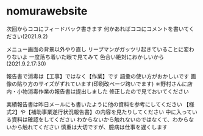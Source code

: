 # nomurawebsite

次回からココにフィードバック書きます
何かあればココにコメントを書いてください(2021.9.2)

メニュー画面の背景以外やり直し
リープマンがガッツリ起きていることに変わりないよ
一度落ち着いた眼で見てみて
色合い絶対におかしいから(2021.9.2.17:30)


報告書で消毒は【工事】ではなく【作業】です
語彙の使い方がおかしいです
画像の貼り方のサイズがずれています(印刷改ページ跨いでます)
＊野村さんに店内・小物消毒作業の報告書は提出しました
修正したので見ておいてください

実績報告書は昨日メールにも書いたように他の資料を参考にしてください
【様式2】や【補助事業遂行状況報告書】の内容を見たりしてください
中に入っている資料は確認をしてください
わからないから触れないのではなくて、わからないから触れてください
慎重は大切ですが、臆病は仕事を遅くします






